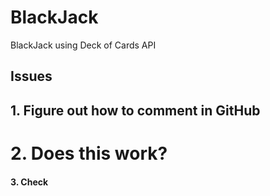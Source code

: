 # BlackJack
BlackJack using Deck of Cards API


## Issues
## 1. Figure out how to comment in GitHub
# 2. Does this work?
#### 3. Check
